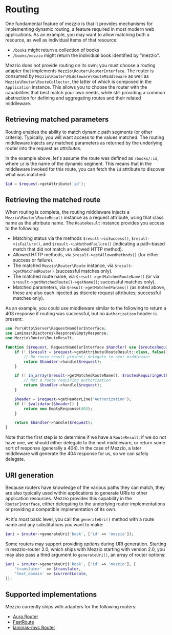 # Routing

One fundamental feature of mezzio is that it provides mechanisms for
implementing dynamic routing, a feature required in most modern web
applications. As an example, you may want to allow matching both a resource, as
well as individual items of that resource:

- `/books` might return a collection of books
- `/books/mezzio` might return the individual book identified by
  "mezzio".

Mezzio does not provide routing on its own; you must choose a routing
adapter that implements `Mezzio\Router\RouterInterface`. The router is
consumed by `Mezzio\Router\Middleware\RouteMiddleware` as well as
`Mezzio\Router\RouteCollector`, the latter of which is composed in the
`Application` instance. This allows you to choose the router with the
capabilities that best match your own needs, while still providing a common
abstraction for defining and aggregating routes and their related middleware.

## Retrieving matched parameters

Routing enables the ability to match dynamic path segments (or other
criteria). Typically, you will want access to the values matched. The routing
middleware injects any matched parameters as returned by the underlying router
into the request as *attributes*.

In the example above, let's assume the route was defined as `/books/:id`, where
`id` is the name of the dynamic segment. This means that in the middleware
invoked for this route, you can fetch the `id` attribute to discover what was
matched:

```php
$id = $request->getAttribute('id');
```

## Retrieving the matched route

When routing is complete, the routing middleware injects a
`Mezzio\Router\RouteResult` instance as a request attribute, using that
class name as the attribute name. The `RouteResult` instance provides you access
to the following:

- Matching status via the methods `$result->isSuccess()`,
  `$result->isFailure()`, and `$result->isMethodFailure()` (indicating a
  path-based match that did not match an allowed HTTP method).
- Allowed HTTP methods, via `$result->getAllowedMethods()` (for either success
  or failure).
- The matched `Mezzio\Router\Route` instance, via
  `$result->getMatchedRoute()` (successful matches only).
- The matched route name, via `$result->getMatchedRouteName()` (or via
  `$result->getMatchedRoute()->getName()`; successful matches only).
- Matched parameters, via `$result->getMatchedParams()` (as noted above, these
  are also each injected as discrete request attributes; successful matches only).

As an example, you could use middleware similar to the following to return a 403
response if routing was successful, but no `Authorization` header is present:

```php
use Psr\Http\Server\RequestHandlerInterface;
use Laminas\Diactoros\Response\EmptyResponse;
use Mezzio\Router\RouteResult;

function ($request, RequestHandlerInterface $handler) use ($routesRequiringAuthorization, $validator) {
    if (! ($result = $request->getAttribute(RouteResult::class, false))) {
        // No route result present; delegate to next middleware
        return $handler->handle($request);
    }

    if (! in_array($result->getMatchedRouteName(), $routesRequiringAuthorization, true)) {
        // Not a route requiring authorization
        return $handler->handle($request);
    }

    $header = $request->getHeaderLine('Authorization');
    if (! $validator($header)) {
        return new EmptyResponse(403);
    }

    return $handler->handle($request);
}
```

Note that the first step is to determine if we have a `RouteResult`; if we do
not have one, we should either delegate to the next middleware, or return some
sort of response (generally a 404). In the case of Mezzio, a later
middleware will generate the 404 response for us, so we can safely delegate.

## URI generation

Because routers have knowledge of the various paths they can match, they are
also typically used within applications to generate URIs to other application
resources. Mezzio provides this capability in the `RouterInterface`,
either delegating to the underlying router implementations or providing a
compatible implementation of its own.

At it's most basic level, you call the `generateUri()` method with a route name
and any substitutions you want to make:

```php
$uri = $router->generateUri('book', ['id' => 'mezzio']);
```

Some routers may support providing _options_ during URI generation. Starting in
mezzio-router 2.0, which ships with Mezzio starting with version
2.0, you may also pass a third argument to `generateUri()`, an array of router
options:

```php
$uri = $router->generateUri('book', ['id' => 'mezzio'], [
    'translator'  => $translator,
    'text_domain' => $currentLocale,
]);
```

## Supported implementations

Mezzio currently ships with adapters for the following routers:

- [Aura.Router](aura.md)
- [FastRoute](fast-route.md)
- [laminas-mvc Router](laminas-router.md)
